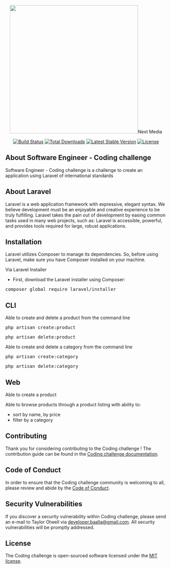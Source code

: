 <p align="center"><img src="http://nextmedia.ma/assets/img/loading.gif" width="400">Next Media</p>

<p align="center">
<a href="#"><img src="https://travis-ci.org/laravel/framework.svg" alt="Build Status"></a>
<a href="#"><img src="https://poser.pugx.org/laravel/framework/d/total.svg" alt="Total Downloads"></a>
<a href="#"><img src="https://poser.pugx.org/laravel/framework/v/stable.svg" alt="Latest Stable Version"></a>
<a href="#"><img src="https://poser.pugx.org/laravel/framework/license.svg" alt="License"></a>
</p>

## About Software Engineer - Coding challenge

Software Engineer - Coding challenge is a challenge to create an application using Laravel of international standards

## About Laravel

Laravel is a web application framework with expressive, elegant syntax. We believe development must be an enjoyable and creative experience to be truly fulfilling. Laravel takes the pain out of development by easing common tasks used in many web projects, such as:
Laravel is accessible, powerful, and provides tools required for large, robust applications.

## Installation

Laravel utilizes Composer to manage its dependencies. So, before using Laravel, make sure you have Composer installed on your machine.

Via Laravel Installer
- First, download the Laravel installer using Composer:

<pre>composer global require laravel/installer</pre>

## CLI

Able to create and delete a product from the command line
<pre>php artisan create:product</pre>
<pre>php artisan delete:product</pre>

Able to create and delete a category from the command line
<pre>php artisan create:category</pre>
<pre>php artisan delete:category</pre>

## Web

Able to create a product

Able to browse products through a product listing with ability to:
- sort by name, by price
- filter by a category

## Contributing

Thank you for considering contributing to the Coding challenge ! The contribution guide can be found in the [Coding challenge documentation](https://github.com/developerbaalla/Coding-Challenge-Software-Engineer-application-by-Mohamed-Baalla).

## Code of Conduct

In order to ensure that the Coding challenge community is welcoming to all, please review and abide by the [Code of Conduct](https://github.com/developerbaalla/Coding-Challenge-Software-Engineer-application-by-Mohamed-Baalla).

## Security Vulnerabilities

If you discover a security vulnerability within Coding challenge, please send an e-mail to Taylor Otwell via [developer.baalla@gmail.com](mailto:developer.baalla@gmail.com). All security vulnerabilities will be promptly addressed.

## License

The Coding challenge is open-sourced software licensed under the [MIT license](https://opensource.org/licenses/MIT).
